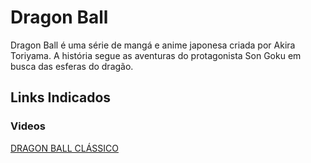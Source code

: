 # Dragon Ball
Dragon Ball é uma série de mangá e anime japonesa criada por Akira Toriyama. A história segue as aventuras do protagonista Son Goku em busca das esferas do dragão.
## Links Indicados
### Videos
[ DRAGON BALL CLÁSSICO ](https://www.youtube.com/watch?v=orLo520quVM)

